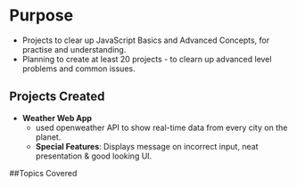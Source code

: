 # Purpose
 - Projects to clear up JavaScript Basics and Advanced Concepts, for practise and understanding.
 - Planning to create at least 20 projects - to clearn up advanced level problems and common issues.

## Projects Created
 - <b>Weather Web App</b>
    - used openweather API to show real-time data from every city on the planet.
    - <b>Special Features</b>: Displays message on incorrect input, neat presentation & good looking UI.

##Topics Covered

